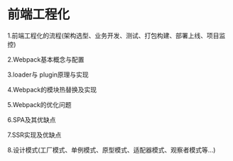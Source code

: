 # 前端工程化

1.前端工程化的流程(架构选型、业务开发、测试、打包构建、部署上线、项目监控)

2.Webpack基本概念与配置

3.loader与 plugin原理与实现

4.Webpack的模块热替换及实现

5.Webpack的优化问题

6.SPA及其优缺点

7.SSR实现及优缺点

8.设计模式(工厂模式、单例模式、原型模式、适配器模式、观察者模式等...)
